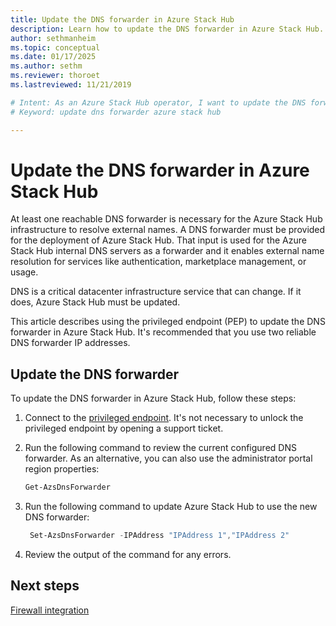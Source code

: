 ```yaml
---
title: Update the DNS forwarder in Azure Stack Hub 
description: Learn how to update the DNS forwarder in Azure Stack Hub.
author: sethmanheim
ms.topic: conceptual
ms.date: 01/17/2025
ms.author: sethm
ms.reviewer: thoroet
ms.lastreviewed: 11/21/2019

# Intent: As an Azure Stack Hub operator, I want to update the DNS forwarder in Azure Stack Hub so it can resolve external names.
# Keyword: update dns forwarder azure stack hub

---
```


# Update the DNS forwarder in Azure Stack Hub

At least one reachable DNS forwarder is necessary for the Azure Stack Hub infrastructure to resolve external names. A DNS forwarder must be provided for the deployment of Azure Stack Hub. That input is used for the Azure Stack Hub internal DNS servers as a forwarder and it enables external name resolution for services like authentication, marketplace management, or usage.

DNS is a critical datacenter infrastructure service that can change. If it does, Azure Stack Hub must be updated.

This article describes using the privileged endpoint (PEP) to update the DNS forwarder in Azure Stack Hub. It's recommended that you use two reliable DNS forwarder IP addresses.

## Update the DNS forwarder

To update the DNS forwarder in Azure Stack Hub, follow these steps:

1. Connect to the [privileged endpoint](azure-stack-privileged-endpoint.md). It's not necessary to unlock the privileged endpoint by opening a support ticket.

1. Run the following command to review the current configured DNS forwarder. As an alternative, you can also use the administrator portal region properties:

   ```powershell
   Get-AzsDnsForwarder
   ```

1. Run the following command to update Azure Stack Hub to use the new DNS forwarder:

   ```powershell
    Set-AzsDnsForwarder -IPAddress "IPAddress 1","IPAddress 2"
   ```

1. Review the output of the command for any errors.

## Next steps

[Firewall integration](azure-stack-firewall.md)
